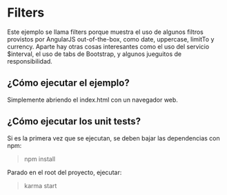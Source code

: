 # Filters

Este ejemplo se llama filters porque muestra el uso de algunos filtros provistos por AngularJS out-of-the-box, como date, uppercase, limitTo y currency. Aparte hay otras cosas interesantes como el uso del servicio $interval, el uso de tabs de Bootstrap, y algunos jueguitos de responsibilidad.

## ¿Cómo ejecutar el ejemplo?

Simplemente abriendo el index.html con un navegador web.

## ¿Cómo ejecutar los unit tests?

Si es la primera vez que se ejecutan, se deben bajar las dependencias con npm:
> npm install

Parado en el root del proyecto, ejecutar:
> karma start
